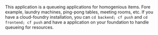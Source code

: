 This application is a queueing applications for homogenious items. Fore example, laundry machines, ping-pong tables, meeting rooms, etc. If you have a cloud-foundry installation, you can `cd backend; cf push` and `cd frontend; cf push` and have a application on your foundation to handle queueing for resources. 
